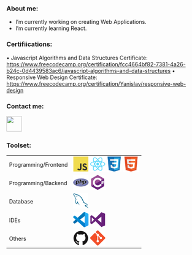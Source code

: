 ### About me:

- I’m currently working on creating Web Applications.
- I’m currently learning React.

### Certifiications:
• Javascript Algorithms and Data Structures Certificate: https://www.freecodecamp.org/certification/fcc4664bf82-7381-4a26-b24c-0d4439583ac6/javascript-algorithms-and-data-structures
• Responsive Web Design Certificate: https://www.freecodecamp.org/certification/Yanislav/responsive-web-design

### Contact me:

<a href="https://www.instagram.com/_yanislavangelov/"><img src="https://www.vectorlogo.zone/logos/instagram/instagram-icon.svg" width="40" height="40"/></a>




### Toolset:

<table>
  <tr>
    <td>Programming/Frontend</td>
    <td>
        <a href=""><img src="https://github.com/devicons/devicon/blob/v2.13.0/icons/javascript/javascript-original.svg" width="40" height="40"/></a>
        <a href=""><img src="https://github.com/devicons/devicon/blob/v2.13.0/icons/react/react-original.svg" width="40" height="40"/></a>
        <a href=""><img src="https://github.com/devicons/devicon/blob/v2.13.0/icons/css3/css3-original.svg" width="40" height="40"/></a>
        <a href=""><img src="https://github.com/devicons/devicon/blob/v2.13.0/icons/html5/html5-original.svg" width="40" height="40"/></a>
    </td>
  </tr>
  <tr>
    <td>Programming/Backend</td>
    <td>
      <a href=""><img src="https://github.com/devicons/devicon/blob/v2.13.0/icons/php/php-original.svg" width="40" height="40"/></a>
      <a href=""><img src="https://github.com/devicons/devicon/blob/v2.13.0/icons/csharp/csharp-original.svg" width="40" height="40"/></a>
    </td>
  </tr>
  <tr>
    <td>Database</td>
    <td>
      <a href=""><img src="https://github.com/devicons/devicon/blob/v2.13.0/icons/mysql/mysql-original.svg" width="40" height="40"/></a>
    </td>
  </tr>
  <tr>
    <td>IDEs</td>
    <td>
      <a href=""><img src="https://github.com/devicons/devicon/blob/v2.13.0/icons/vscode/vscode-original.svg" width="40" height="40"/></a>
      <a href=""><img src="https://github.com/devicons/devicon/blob/v2.13.0/icons/visualstudio/visualstudio-plain.svg" width="40" height="40"/></a>
    </td>
  </tr>
  <tr>
    <td>Others</td>
    <td>
      <a href=""><img src="https://github.com/devicons/devicon/blob/v2.13.0/icons/github/github-original.svg" width="40" height="40"/></a>
      <a href=""><img src="https://github.com/devicons/devicon/blob/v2.13.0/icons/git/git-original.svg" width="40" height="40"/></a>
    </td>
  </tr>
</table>
